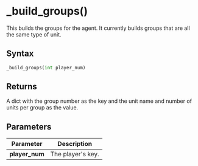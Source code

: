 # _build_groups()
This builds the groups for the agent. It currently builds groups that are all the same type of unit.

## Syntax
```python
_build_groups(int player_num)
```

## Returns
A dict with the group number as the key and the unit name and number of units per group as the value.

## Parameters
|Parameter      |Description        |
|---------------|-------------------|
|**player_num** |The player's key.  |